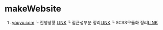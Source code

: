 # makeWebsite

1. [youyu.com](youyu.com)
    └ 진행상황 [LINK](youyu.com/work.md)
    └ 접근성부분 정리[LINK](youyu.com/ACCESSIBILITY.md)
    └ SCSS모듈화 정리[LINK](youyu.com/SCSS_VIEW_MODULES.md)
    
    
